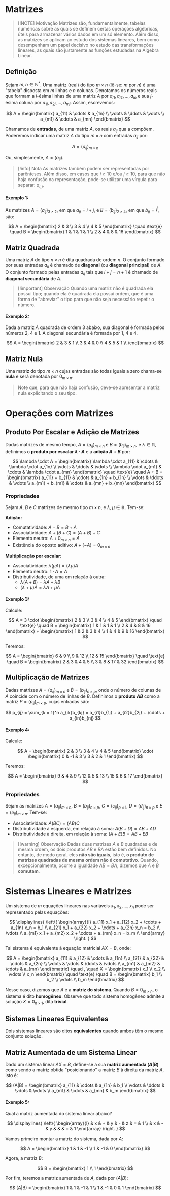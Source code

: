 ```table-of-contents
```

# Matrizes

> [!NOTE] Motivação
> Matrizes são, fundamentalmente, tabelas numéricas sobre as quais se definem certas operações algébricas, úteis para armazenar vários dados em um só elemento. Além disso, as matrizes se aplicam ao estudo dos sistemas lineares, bem como desempenham um papel decisivo no estudo das transformações lineares, as quais são justamente as funções estudadas na Álgebra Linear.

## Definição

Sejam $m, n \in \mathbb{N}^*$. Uma matriz (real) do tipo $m \times n$ (lê-se: $m$ por $n$) é uma "tabela" disposta em $m$ linhas e $n$ colunas. Denotamos os números reais que formam a $i$-ésima linhas de uma matriz $A$ por $a_{i1},a_{i2},\ldots,a_{in}$ e sua $j$-ésima coluna por $a_{1j},a_{2j},\ldots,a_{mj}$. Assim, escrevemos:

$$
A = \begin{bmatrix}
a_{11} & \cdots & a_{1n} \\
\vdots & \ddots & \vdots \\
a_{m1} & \cdots & a_{mn}
\end{bmatrix}
$$

Chamamos de **entradas**, de uma matriz $A$, os reais $a_{ij}$ qua a compõem. Poderemos indicar uma matriz $A$ do tipo $m \times n$ com entradas $a_{ij}$ por:

$$
A = (a_{ij})_{m \times n}
$$

Ou, simplesmente, $A = (a_{ij})$.

> [!info] Nota
> As matrizes também podem ser representadas por parênteses. Além disso, em casos que $i \geq 10$ e/ou $j \geq 10$, para que não haja confusão na representação, pode-se utilizar uma vírgula para separar: $a_{i,j}$.

#### Exemplo 1:

As matrizes $A = (a_{ij})_{3 \times 2}$, em que $a_{ij} = i + j$, e $B = (b_{ij})_{2 \times 4}$, em que $b_{ij} = i^j$, são:

$$
A = \begin{bmatrix}
2 & 3 \\
3 & 4 \\
4 & 5
\end{bmatrix}
\quad \text{e} \quad
B = \begin{bmatrix}
1 & 1 & 1 & 1 \\
2 & 4 & 8 & 16
\end{bmatrix}
$$

## Matriz Quadrada

Uma matriz $A$ do tipo $n \times n$ é dita quadrada de ordem $n$. O conjunto formado por suas entradas $a_{ii}$ é chamado de **diagonal** (ou **diagonal principal**) de $A$. O conjunto formado pelas entradas $a_{ij}$ tais que $i + j = n + 1$ é chamado de **diagonal secundária** de $A$.

> [!important] Observação
> Quando uma matriz não é quadrada ela possui tipo; quando ela é quadrada ela possui ordem, que é uma forma de "abreviar" o tipo para que não seja necessário repetir o número.

#### Exemplo 2:

Dada a matriz $A$ quadrada de ordem $3$ abaixo, sua diagonal é formada pelos números $2$, $4$ e $1$. A diagonal secundária é formada por $1$, $4$ e $4$.

$$
A = \begin{bmatrix}
2 & 3 & 1 \\
3 & 4 & 0 \\
4 & 5 & 1 \\
\end{bmatrix}
$$

## Matriz Nula

Uma matriz do tipo $m \times n$ cujas entradas são todas iguais a zero chama-se **nula** e será denotada por $0_{m \times n}$.

> Note que, para que não haja confusão, deve-se apresentar a matriz nula explicitando o seu tipo.

# Operações com Matrizes

## Produto Por Escalar e Adição de Matrizes

Dadas matrizes de mesmo tempo, $A = (a_{ij})_{m \times n}$ e $B = (b_{ij})_{m \times n}$, e $\lambda \in \mathbb{R}$, definimos o **produto por escalar $\lambda \cdot A$** e a **adição $A + B$** por:

$$
\lambda \cdot A = \begin{bmatrix}
\lambda \cdot a_{11} & \cdots & \lambda \cdot a_{1n} \\
\vdots & \ddots & \vdots \\
\lambda \cdot a_{m1} & \cdots & \lambda \cdot a_{mn}
\end{bmatrix}
\quad \text{e} \quad
A + B = \begin{bmatrix}
a_{11} + b_{11} & \cdots & a_{1n} + b_{1n} \\
\vdots & \ddots & \vdots \\
a_{m1} + b_{m1} & \cdots & a_{mn} + b_{mn}
\end{bmatrix}
$$

### Propriedades

Sejam $A$, $B$ e $C$ matrizes de mesmo tipo $m \times n$, e $\lambda, \mu \in \mathbb{R}$. Tem-se:

**Adição:**

- Comutatividade: $A + B = B + A$
- Associatividade: $A + (B + C) = (A + B) + C$
- Elemento neutro: $A + 0_{m \times n} = A$
- Existência do oposto aditivo: $A + (-A) = 0_{m \times n}$

**Multiplicação por escalar:**

- Associatividade: $\lambda(\mu A) = (\lambda\mu)A$
- Elemento neutro: $1 \cdot A = A$
- Distributividade, de uma em relação à outra:
	- $\lambda(A + B) = \lambda A + \lambda B$
	- $(\lambda + \mu)A = \lambda A + \mu A$

#### Exemplo 3:

Calcule:

$$
A = 3 \cdot \begin{bmatrix}
2 & 3 \\
3 & 4 \\
4 & 5
\end{bmatrix}
\quad \text{e} \quad
B = \begin{bmatrix}
1 & 1 & 1 & 1 \\
2 & 4 & 8 & 16
\end{bmatrix}
+
\begin{bmatrix}
1 & 2 & 3 & 4 \\
1 & 4 & 9 & 16
\end{bmatrix}
$$

Teremos:

$$
A = \begin{bmatrix}
6 & 9 \\
9 & 12 \\
12 & 15
\end{bmatrix}
\quad \text{e} \quad
B = \begin{bmatrix}
2 & 3 & 4 & 5 \\
3 & 8 & 17 & 32
\end{bmatrix}
$$

## Multiplicação de Matrizes

Dadas matrizes $A = (a_{ij})_{m \times n}$ e $B = (b_{ij})_{n \times p}$, onde o número de colunas de $A$ coincide com o número de linhas de $B$. Definimos o **produto $AB$** como a matriz $P = (p_{ij})_{m \times p}$, cujas entradas são:

$$
p_{ij} = \sum_{k = 1}^n a_{ik}b_{kj} = a_{i1}b_{1j} + a_{i2}b_{2j} + \cdots + a_{in}b_{nj}
$$

#### Exemplo 4:

Calcule:

$$
A = \begin{bmatrix}
2 & 3 \\
3 & 4 \\
4 & 5
\end{bmatrix}
\cdot
\begin{bmatrix}
0 & -1 & 3 \\
3 & 2 & 1
\end{bmatrix}
$$

Teremos:

$$
A = \begin{bmatrix}
9 & 4 & 9 \\
12 & 5 & 13 \\
15 & 6 & 17
\end{bmatrix}
$$

### Propriedades

Sejam as matrizes $A = (a_{ij})_{m \times n}$, $B = (b_{ij})_{n \times p}$, $C = (c_{ij})_{p \times 1}$, $D = (d_{ij})_{n \times p}$ e $E = (e_{ij})_{m \times n}$. Tem-se:

- Associatividade: $A(BC) = (AB)C$
- Distributividade à esquerda, em relação à soma: $A(B + D) = AB + AD$
- Distributividade à direita, em relação à soma: $(A + E)B = AB + EB$

> [!warning] Observação
> Dadas duas matrizes $A$ e $B$ quadradas e de mesma ordem, os dois produtos $AB$ e $BA$ estão bem definidos. No entanto, de modo geral, eles **não são iguais**, isto é, **o produto de matrizes quadradas de mesma ordem não é comutativo**. Quando, excepcionalmente, ocorre a igualdade $AB = BA$, dizemos que $A$ e $B$ **comutam**.

# Sistemas Lineares e Matrizes

Um sistema de $m$ equações lineares nas variáveis $x_1,x_2,\ldots,x_n$ pode ser representado pelas equações:

$$
\displaylines{
\left\{
\begin{array}{l}
a_{11} x_1 + a_{12} x_2 + \cdots + a_{1n} x_n = b_1 \\
a_{21} x_1 + a_{22} x_2 + \cdots + a_{2n} x_n = b_2 \\
\vdots \\
a_{m1} x_1 + a_{m2} x_2 + \cdots + a_{mn} x_n = b_m \\
\end{array}
\right.
}
$$

Tal sistema é equivalente à equação matricial $AX = B$, onde:

$$
A = \begin{bmatrix}
a_{11} & a_{12} & \cdots & a_{1n} \\
a_{21} & a_{22} & \cdots & a_{2n} \\
\vdots & \vdots & \ddots & \vdots \\
a_{m1} & a_{m2} & \cdots & a_{mn}
\end{bmatrix} \quad , \quad
X = \begin{bmatrix}
x_1 \\
x_2 \\
\vdots \\
x_n
\end{bmatrix} \quad \text{e} \quad
B = \begin{bmatrix}
b_1 \\
b_2 \\
\vdots \\
b_m
\end{bmatrix}
$$

Nesse caso, dizemos que $A$ é a **matriz do sistema**. Quando $B = 0_{m \times n}$, o sistema é dito **homogêneo**. Observe que todo sistema homogêneo admite a solução $X = 0_{n \times 1}$, dita **trivial**.

## Sistemas Lineares Equivalentes

Dois sistemas lineares são ditos **equivalentes** quando ambos têm o mesmo conjunto solução.

## Matriz Aumentada de um Sistema Linear

Dado um sistema linear $AX = B$, define-se a sua **matriz aumentada ($A|B$)** como sendo a matriz obtida "posicionando" a matriz $B$ à direita da matriz $A$, isto é:

$$
(A|B) = \begin{bmatrix}
a_{11} & \cdots & a_{1n} & b_1 \\
\vdots & \ddots & \vdots & \vdots \\
a_{m1} & \cdots & a_{mn} & b_m
\end{bmatrix}
$$

#### Exemplo 5:

Qual a matriz aumentada do sistema linear abaixo?

$$
\displaylines{
\left\{
\begin{array}{l}
& x & + & y & - & z & = & 1 \\
& x & - & y & & & = & 1
\end{array}
\right.
}
$$

Vamos primeiro montar a matriz do sistema, dada por $A$:

$$
A = \begin{bmatrix}
1 & 1 & -1 \\
1 & -1 & 0
\end{bmatrix}
$$

Agora, a matriz $B$:

$$
B = \begin{bmatrix}
1 \\
1
\end{bmatrix}
$$

Por fim, teremos a matriz aumentada de $A$, dada por $(A|B)$:

$$
(A|B) = \begin{bmatrix}
1 & 1 & -1 & 1 \\
1 & -1 & 0 & 1
\end{bmatrix}
$$
